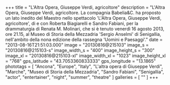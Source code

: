 +++
title = "L'Altra Opera, Giuseppe Verdi, agricoltore"
description = "L'Altra Opera, Giuseppe Verdi, agricoltore. La compagnia Babelia&C. ha proposto un lato inedito del Maestro nello spettacolo 'L'Altra Opera, Giuseppe Verdi, agricoltore', di e con Roberta Biagiarelli e Sandro Fabiani, per la drammaturgia di Renata M. Molinari, che si è tenuto venerdì 16 agosto 2013, ore 21.15, al Museo di Storia della Mezzadria 'Sergio Anselmi' di Senigallia, nell'ambito della nona edizione della rassegna 'Uomini e Paesaggi'."
date = "2013-08-16T21:51:03.000"
image = "20130816@215103"
image_s = "20130816@215103-s"
image_width_s = "400"
image_height_s = "300"
image_xl = "20130816@215103-xl"
image_width_xl = "1023"
image_height_xl = "768"
gps_latitude = "43.7053360833333"
gps_longitude = "13.1865"
phototags = [ "Ancona", "Europe", "Italy", "L'altra opera di Giuseppe Verdi", "Marche", "Museo di Storia della Mezzadria", "Sandro Fabiani", "Senigallia", "actor", "entertainer", "night", "summer", "theatre" ]
galleries = [ "" ]
+++
